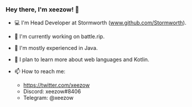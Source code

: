 ### Hey there, I'm xeezow! 👋

- 💻 I'm Head Developer at Stormworth (www.github.com/Stormworth).
- 🔭 I'm currently working on battle.rip.
- 🌱 I'm mostly experienced in Java.
- 🤔 I plan to learn more about web languages and Kotlin.
- 📫 How to reach me:

  - https://twitter.com/xeezow
  - Discord: xeezow#8406
  - Telegram: @xeezow
